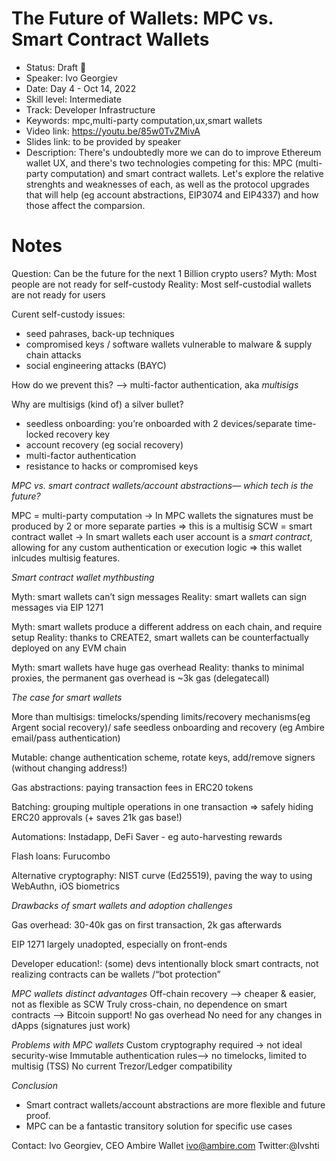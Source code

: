 # The Future of Wallets: MPC vs. Smart Contract Wallets

* Status: Draft 📝
* Speaker: Ivo Georgiev
* Date: Day 4 - Oct 14, 2022
* Skill level: Intermediate
* Track: Developer Infrastructure
* Keywords: mpc,multi-party computation,ux,smart wallets
* Video link: https://youtu.be/85w0TvZMivA
* Slides link: to be provided by speaker
* Description: There's undoubtedly more we can do to improve Ethereum wallet UX, and there's two technologies competing for this: MPC (multi-party computation) and smart contract wallets.
Let's explore the relative strenghts and weaknesses of each, as well as the protocol upgrades that will help (eg account abstractions, EIP3074 and EIP4337) and how those affect the comparsion.

# Notes

Question: Can be the future for the next 1 Billion crypto users? 
Myth: Most people are not ready for self-custody
Reality: Most self-custodial wallets are not ready for users

Curent self-custody issues: 
* seed pahrases, back-up techniques
* compromised keys / software wallets vulnerable to malware & supply chain attacks
* social engineering attacks (BAYC)

How do we prevent this? —> multi-factor authentication, aka *multisigs*

Why are multisigs (kind of) a silver bullet?
* seedless onboarding: you’re onboarded with 2 devices/separate time-locked recovery key
* account recovery (eg social recovery)
* multi-factor authentication
* resistance to hacks or compromised keys

*MPC vs. smart contract wallets/account abstractions— which tech is the future?*

MPC = multi-party computation -> In MPC wallets the signatures must be produced by 2 or more separate parties => this is a multisig
SCW = smart contract wallet -> In smart wallets each user account is a *smart contract*, allowing for any custom authentication or execution logic => this wallet inlcudes multisig features. 

*Smart contract wallet mythbusting*

Myth: smart wallets can’t sign messages
Reality: smart wallets can sign messages via EIP 1271

Myth: smart wallets produce a different address on each chain, and require setup
Reality: thanks to CREATE2, smart wallets can be counterfactually deployed on any EVM chain

Myth: smart wallets have huge gas overhead
Reality: thanks to minimal proxies, the permanent gas overhead is ~3k gas (delegatecall)


*The case for smart wallets*

More than multisigs: timelocks/spending limits/recovery mechanisms(eg Argent social recovery)/ safe seedless onboarding and recovery (eg Ambire email/pass authentication)

Mutable: change authentication scheme, rotate keys, add/remove signers (without changing address!)

Gas abstractions: paying transaction fees in ERC20 tokens

Batching: grouping multiple operations in one transaction => safely hiding ERC20 approvals (+ saves 21k gas base!)

Automations: Instadapp, DeFi Saver - eg auto-harvesting rewards

Flash loans: Furucombo

Alternative cryptography: NIST curve (Ed25519), paving the way to using WebAuthn, iOS biometrics


*Drawbacks of smart wallets and adoption challenges*

Gas overhead: 30-40k gas on first transaction, 2k gas afterwards

EIP 1271 largely unadopted, especially on front-ends

Developer education!: (some) devs intentionally block smart contracts, not realizing contracts can be wallets /“bot protection”


*MPC wallets distinct advantages*
Off-chain recovery —>  cheaper & easier, not as flexible as SCW
Truly cross-chain, no dependence on smart contracts —> Bitcoin support!
No gas overhead
No need for any changes in dApps (signatures just work)

*Problems with MPC wallets*
Custom cryptography required -> not ideal security-wise
Immutable authentication rules—> no timelocks, limited to multisig (TSS)
No current Trezor/Ledger compatibility



*Conclusion*
* Smart contract wallets/account abstractions are more flexible and future proof.
* MPC can be a fantastic transitory solution for specific use cases

Contact: 
Ivo Georgiev, CEO Ambire Wallet
ivo@ambire.com
Twitter:@Ivshti



